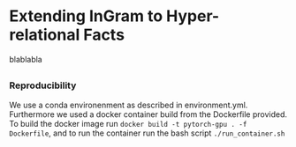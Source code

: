 # Extending InGram to Hyper-relational Facts
blablabla

##

### Reproducibility
We use a conda environenment as described in environment.yml. Furthermore we used a docker container build from the Dockerfile provided. To build the docker image run `docker build -t pytorch-gpu . -f Dockerfile`, and to run the container run the bash script `./run_container.sh`